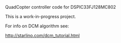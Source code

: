QuadCopter controller code for DSPIC33FJ128MC802

This is a work-in-progress project.

For info on DCM algorithm see:

http://starlino.com/dcm_tutorial.html